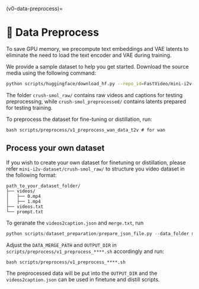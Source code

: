 (v0-data-preprocess)=

# 🧱 Data Preprocess

To save GPU memory, we precompute text embeddings and VAE latents to eliminate the need to load the text encoder and VAE during training.

We provide a sample dataset to help you get started. Download the source media using the following command:

```bash
python scripts/huggingface/download_hf.py --repo_id=FastVideo/mini-i2v-dataset --local_dir=FastVideo/mini-i2v-dataset --repo_type=dataset
```

The folder `crush-smol_raw/` contains raw videos and captions for testing preprocessing, while `crush-smol_preprocessed/` contains latents prepared for testing training.

To preprocess the dataset for fine-tuning or distillation, run:

```
bash scripts/preprocess/v1_preprocess_wan_data_t2v # for wan
```

## Process your own dataset

If you wish to create your own dataset for finetuning or distillation, please refer `mini-i2v-dataset/crush-smol_raw/` to structure you video dataset in the following format:

```
path_to_your_dataset_folder/
├── videos/
│   ├── 0.mp4
│   ├── 1.mp4
├── videos.txt
└── prompt.txt
```

To geranate the `videos2caption.json` and `merge.txt`, run

``` python
python scripts/dataset_preparation/prepare_json_file.py --data_folder mini_i2v_dataset/crush-smol_raw/ --output your_output_folder
```

Adjust the `DATA_MERGE_PATH` and `OUTPUT_DIR` in `scripts/preprocess/v1_preprocess_****.sh` accordingly and run:

```
bash scripts/preprocess/v1_preprocess_****.sh
```

The preprocessed data will be put into the `OUTPUT_DIR` and the `videos2caption.json` can be used in finetune and distill scripts.
